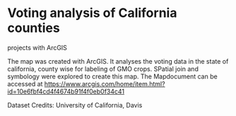 # Voting analysis of California counties
projects with ArcGIS

The map was created with ArcGIS. It analyses the voting data in the state of california, county wise for labeling of GMO crops. SPatial join and symbology were explored to create this map. The Mapdocument can be accessed at https://www.arcgis.com/home/item.html?id=10e6fbf4cd4f4674b91f4f0eb0f34c41

Dataset Credits: University of California, Davis
